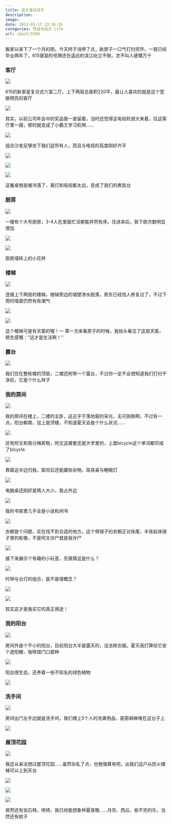```yaml
---
title: 这才是过日子
description: 
image: 
date: 2012-03-17 23:16:35
categories: 苟且与远方 Life
url: /post/1504
---
```


搬家以来下了一个月的雨，今天终于消停了点，新房子一口气打扫完毕。一晃已经毕业两年了，615寝室的号牌还在遥远的滨江屹立不倒，怎不叫人感慨万千

### 客厅

![](https://cdn.victor42.work/posts/2012-03/03-17/1.jpg)

615的新家是复合式六室二厅，上下两层总面积220平，最让人喜欢的就是这个宽敞明亮的客厅

![](https://cdn.victor42.work/posts/2012-03/03-17/2.jpg)

其实，以前公司年会中的奖品我一直留着，当时还觉得这电视机很大来着，往这客厅里一摆，顿时就变成了小霸王学习机啊……

![](https://cdn.victor42.work/posts/2012-03/03-17/3.jpg)

组合沙发足够坐下我们这所有人，而且与电视的高度刚好齐平

![](https://cdn.victor42.work/posts/2012-03/03-17/4.jpg)

![](https://cdn.victor42.work/posts/2012-03/03-17/5.jpg)

![](https://cdn.victor42.work/posts/2012-03/03-17/6.jpg)

这餐桌倒是被冷落了，离灯和电视都太远，变成了我们的煮饭台

### 厨房

![](https://cdn.victor42.work/posts/2012-03/03-17/7.jpg)

一楼有个大号厨房，3-4人在里面忙活都能井然有序。住进来后，我下厨次数明显增加

![](https://cdn.victor42.work/posts/2012-03/03-17/8.jpg)

![](https://cdn.victor42.work/posts/2012-03/03-17/9.jpg)

厨房墙砖上的小花样

### 楼梯

![](https://cdn.victor42.work/posts/2012-03/03-17/10.jpg)

连接上下两层的楼梯，楼梯旁边的墙壁渗水脱落，房东已经找人修复过了，不过下雨时墙面仍然有些潮气

![](https://cdn.victor42.work/posts/2012-03/03-17/11.jpg)

![](https://cdn.victor42.work/posts/2012-03/03-17/12.jpg)

这个楼梯可是有天窗的喔！～  第一次来看房子的时候，我抬头看见了这扇天窗，顿生感慨：“这才是生活啊！”

### 露台

![](https://cdn.victor42.work/posts/2012-03/03-17/13.jpg)

我们住在整栋楼的顶层，二楼还附带一个露台，不过你一定不会想知道我们打扫干净前，它是个什么样子

### 我的房间

![](https://cdn.victor42.work/posts/2012-03/03-17/14.jpg)

我的房间在楼上，二楼的主卧，这近乎于落地窗的采光，无可挑剔啊。不过有一点，阳台朝南，加上是顶楼，不知道夏天会是个什么状况……

![](https://cdn.victor42.work/posts/2012-03/03-17/15.jpg)

还有阿文和我分摊房租，阿文这被套还是大学里的，上面bicycle这个单词都印成了blcycle

![](https://cdn.victor42.work/posts/2012-03/03-17/16.jpg)

靠窗这半边归我，窗帘后还能藏些杂物，简易桌与睡眠灯

![](https://cdn.victor42.work/posts/2012-03/03-17/17.jpg)

电脑桌还刚好是两人大小，我占外边

![](https://cdn.victor42.work/posts/2012-03/03-17/18.jpg)

我的书架里几乎全是小说和闲书

![](https://cdn.victor42.work/posts/2012-03/03-17/19.jpg)

衣橱是个问题，实在找不到合适的地方。这个带镜子的衣橱正对床尾，半夜起床镜子里的影像，不是阿文诈尸就是我诈尸

![](https://cdn.victor42.work/posts/2012-03/03-17/20.jpg)

接下来展示个有趣的小玩意，先猜猜这是什么？

![](https://cdn.victor42.work/posts/2012-03/03-17/21.jpg)

时钟与台灯的组合，是不是很概念？

![](https://cdn.victor42.work/posts/2012-03/03-17/22.jpg)

![](https://cdn.victor42.work/posts/2012-03/03-17/23.jpg)

其实这才是我买它的真正用途！

### 我的阳台

![](https://cdn.victor42.work/posts/2012-03/03-17/24.jpg)

房间外是个不小的阳台，目前阳台大半是露天的，没法晾衣服。夏天我打算给它安个遮阳棚，咖啡馆门口那种

![](https://cdn.victor42.work/posts/2012-03/03-17/25.jpg)

阳台很生态，还养着一些不知名的绿色植物

![](https://cdn.victor42.work/posts/2012-03/03-17/26.jpg)

### 洗手间

![](https://cdn.victor42.work/posts/2012-03/03-17/27.jpg)

房间出门左手边就是洗手间，我们楼上5个人的洗漱用品，密密麻麻堆在这台子上

![](https://cdn.victor42.work/posts/2012-03/03-17/28.jpg)

### 屋顶花园

![](https://cdn.victor42.work/posts/2012-03/03-17/29.jpg)

我还从来没想过屋顶花园……虽然杂乱了点，也勉强算有吧，出我们这户从防火楼梯可以上到天台

![](https://cdn.victor42.work/posts/2012-03/03-17/30.jpg)

![](https://cdn.victor42.work/posts/2012-03/03-17/31.jpg)

![](https://cdn.victor42.work/posts/2012-03/03-17/32.jpg)

居然还有张石椅，啧啧，我已经能想象仲夏夜晚……月亮、西瓜、偷不完的乐，当然还有蚊子